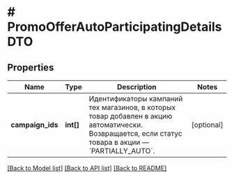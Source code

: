 # # PromoOfferAutoParticipatingDetailsDTO

## Properties

Name | Type | Description | Notes
------------ | ------------- | ------------- | -------------
**campaign_ids** | **int[]** | Идентификаторы кампаний тех магазинов, в которых товар добавлен в акцию автоматически.  Возвращается, если статус товара в акции — &#x60;PARTIALLY_AUTO&#x60;. | [optional]

[[Back to Model list]](../../README.md#models) [[Back to API list]](../../README.md#endpoints) [[Back to README]](../../README.md)
